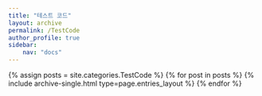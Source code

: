 ```yaml
---
title: "테스트 코드"
layout: archive
permalink: /TestCode
author_profile: true
sidebar:
    nav: "docs"
---
```


{% assign posts = site.categories.TestCode %}
{% for post in posts %} {% include archive-single.html type=page.entries_layout %} {% endfor %}
